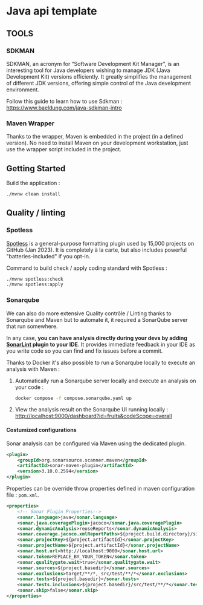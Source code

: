 # Java api template

## TOOLS

### SDKMAN

SDKMAN, an acronym for “Software Development Kit Manager”, is an interesting tool for Java developers wishing to manage JDK (Java Development Kit) versions efficiently. It greatly simplifies the management of different JDK versions, offering simple control of the Java development environment.

Follow this guide to learn how to use Sdkman : <https://www.baeldung.com/java-sdkman-intro>

### Maven Wrapper

Thanks to the wrapper, Maven is embedded in the project (in a defined version). No need to install Maven on your development workstation, just use the wrapper script included in the project.

## Getting Started

Build the application :

```bash
./mvnw clean install
```

## Quality / linting

### Spotless

[Spotless](https://github.com/diffplug/spotless/) is a general-purpose formatting plugin used by 15,000 projects on GitHub (Jan 2023). It is completely à la carte, but also includes powerful "batteries-included" if you opt-in.

Command to build check / apply coding standard with Spotless :

```bash
./mvnw spotless:check
./mvnw spotless:apply
```

### Sonarqube

We can also do more extensive Quality contrôle / Linting thanks to Sonarqube and Maven but to automate it, it required a SonarQube server that run somewhere.

In any case, **you can have analysis directly during your devs by adding [SonarLint](https://docs.sonarsource.com/sonarlint/intellij/) plugin to your IDE**. It provides immediate feedback in your IDE as you write code so you can find and fix issues before a commit.

Thanks to Docker it's also possible to run a Sonarqube locally to execute an analysis with Maven :

1. Automatically run a Sonarqube server locally and execute an analysis on your code :

    ```bash
    docker compose -f compose.sonarqube.yaml up
    ```

2. View the analysis result on the Sonarqube UI running locally : <http://localhost:9000/dashboard?id=fruits&codeScope=overall>

<!-- 

3. Run Sonarqube locally :

    ```bash
    docker compose -f compose.sonarqube.yaml up
    ```

4. [Generate a global analysis token](https://docs.sonarsource.com/sonarqube/latest/user-guide/managing-tokens/#generating-a-token)

   - login : admin
   - password : sonarqube

5. Execute analysis with Maven :

    ```bash
    ./mvnw -P sonar sonar:sonar -Dsonar.token=REPLACE_BY_YOUR_TOKEN
    ```

4. Consult analysis on the Sonarqube UI running locally : <http://localhost:9000/dashboard?id=fruits&codeScope=overall> -->

#### Costumized configurations

Sonar analysis can be configured via Maven using the dedicated plugin.

```xml
<plugin>
    <groupId>org.sonarsource.scanner.maven</groupId>
    <artifactId>sonar-maven-plugin</artifactId>
    <version>3.10.0.2594</version>
</plugin>
```

Properties can be override throw properties defined in maven configuration file : `pom.xml`.

```xml
<properties>
    <!-- Sonar Plugin Properties-->
    <sonar.language>java</sonar.language>
    <sonar.java.coveragePlugin>jacoco</sonar.java.coveragePlugin>
    <sonar.dynamicAnalysis>reuseReports</sonar.dynamicAnalysis>
    <sonar.coverage.jacoco.xmlReportPaths>${project.build.directory}/site/jacoco/jacoco.xml</sonar.coverage.jacoco.xmlReportPaths>
    <sonar.projectKey>${project.artifactId}</sonar.projectKey>
    <sonar.projectName>${project.artifactId}</sonar.projectName>
    <sonar.host.url>http://localhost:9000</sonar.host.url>
    <sonar.token>REPLACE_BY_YOUR_TOKEN</sonar.token>
    <sonar.qualitygate.wait>true</sonar.qualitygate.wait>
    <sonar.sources>${project.basedir}</sonar.sources>
    <sonar.exclusions>target/**/*, src/test/**/*</sonar.exclusions>
    <sonar.tests>${project.basedir}</sonar.tests>
    <sonar.tests.inclusions>${project.basedir}/src/test/**/*</sonar.tests.inclusions>
    <sonar.skip>false</sonar.skip>
</properties>
```
